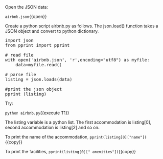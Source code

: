 
Open the JSON data: 

`airbnb.json`{{open}}


Create a python script airbnb.py as follows. 
The json.load() function takes a JSON object and convert to python dictionary.


<pre class="file" data-filename="airbnb.py" data-target="replace">
import json
from pprint import pprint

# read file
with open('airbnb.json', 'r',encoding="utf8") as myfile:
    data=myfile.read()

# parse file
listing = json.loads(data)

#print the json object
pprint (listing)
</pre>


Try:

`python airbnb.py`{{execute T1}}


The listing variable is a python list. The first accommodation is listing[0], second accommodation is listing[2] and so on.

To print the name of the accommodation, 
`pprint(listing[0]["name"])`{{copy}}

To print the facilities, 
`pprint(listing[0][" amenities"])`{{copy}}



